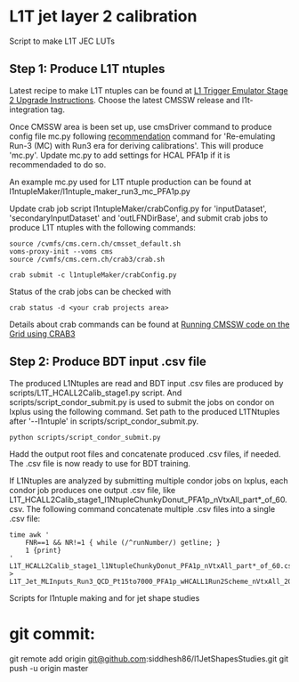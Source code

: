 # L1T jet layer 2 calibration
Script to make L1T JEC LUTs

## Step 1: Produce L1T ntuples
Latest recipe to make L1T ntuples can be found at [L1 Trigger Emulator Stage 2 Upgrade Instructions](https://twiki.cern.ch/twiki/bin/view/CMSPublic/SWGuideL1TStage2Instructions#Environment_Setup_with_Integrati). Choose the latest CMSSW release and l1t-integration tag.

Once CMSSW area is been set up, use cmsDriver command to produce config file mc.py following [recommendation](https://twiki.cern.ch/twiki/bin/view/CMSPublic/SWGuideL1TStage2Instructions#Workflows) command for 'Re-emulating Run-3 (MC) with Run3 era for deriving calibrations'. 
This will produce 'mc.py'. Update mc.py to add settings for HCAL PFA1p if it is recommendaded to do so.

An example mc.py used for L1T ntuple production can be found at l1ntupleMaker/l1ntuple_maker_run3_mc_PFA1p.py

Update crab job script l1ntupleMaker/crabConfig.py for 'inputDataset', 'secondaryInputDataset' and 'outLFNDirBase', and submit crab jobs to produce L1T ntuples with the following commands:
```
source /cvmfs/cms.cern.ch/cmsset_default.sh
voms-proxy-init --voms cms
source /cvmfs/cms.cern.ch/crab3/crab.sh

crab submit -c l1ntupleMaker/crabConfig.py
```

Status of the crab jobs can be checked with
```
crab status -d <your crab projects area>
```
Details about crab commands can be found at [Running CMSSW code on the Grid using CRAB3](https://twiki.cern.ch/twiki/bin/view/CMSPublic/WorkBookCRAB3Tutorial)


## Step 2: Produce BDT input .csv file
The produced L1Ntuples are read and BDT input .csv files are produced by scripts/L1T_HCALL2Calib_stage1.py script. And scripts/script_condor_submit.py is used to submit the jobs on condor on lxplus using the following command.
Set path to the produced L1TNtuples after '--l1ntuple' in scripts/script_condor_submit.py.
```
python scripts/script_condor_submit.py
```

Hadd the output root files and concatenate produced .csv files, if needed.
The .csv file is now ready to use for BDT training.

If L1Ntuples are analyzed by submitting multiple condor jobs on lxplus, each condor job produces one output .csv file, like L1T_HCALL2Calib_stage1_l1NtupleChunkyDonut_PFA1p_nVtxAll_part*_of_60.csv.
The following command concatenate multiple .csv files into a single .csv file:
```
time awk '
    FNR==1 && NR!=1 { while (/^runNumber/) getline; } 
    1 {print}    
' L1T_HCALL2Calib_stage1_l1NtupleChunkyDonut_PFA1p_nVtxAll_part*_of_60.csv   > L1T_Jet_MLInputs_Run3_QCD_Pt15to7000_PFA1p_wHCALL1Run2Scheme_nVtxAll_20220626.csv 
```





Scripts for l1ntuple making and
for jet shape studies


# git commit:
git remote add origin git@github.com:siddhesh86/l1JetShapesStudies.git
git push -u origin master